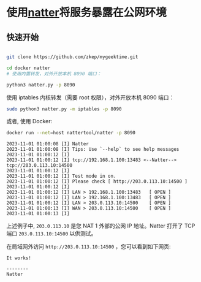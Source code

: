 # 使用[natter](https://github.com/MikeWang000000/Natter)将服务暴露在公网环境


## 快速开始

```bash

git clone https://github.com/zkep/mygeektime.git

cd docker natter 
# 使用内置转发，对外开放本机 8090 端口：

python3 natter.py -p 8090
```

使用 iptables 内核转发（需要 root 权限），对外开放本机 8090 端口：

```bash
sudo python3 natter.py -m iptables -p 8090
```

或者, 使用 Docker:

```bash
docker run --net=host nattertool/natter -p 8090
```

```
2023-11-01 01:00:08 [I] Natter
2023-11-01 01:00:08 [I] Tips: Use `--help` to see help messages
2023-11-01 01:00:12 [I]
2023-11-01 01:00:12 [I] tcp://192.168.1.100:13483 <--Natter--> tcp://203.0.113.10:14500
2023-11-01 01:00:12 [I]
2023-11-01 01:00:12 [I] Test mode in on.
2023-11-01 01:00:12 [I] Please check [ http://203.0.113.10:14500 ]
2023-11-01 01:00:12 [I]
2023-11-01 01:00:12 [I] LAN > 192.168.1.100:13483   [ OPEN ]
2023-11-01 01:00:12 [I] LAN > 192.168.1.100:13483   [ OPEN ]
2023-11-01 01:00:12 [I] LAN > 203.0.113.10:14500    [ OPEN ]
2023-11-01 01:00:13 [I] WAN > 203.0.113.10:14500    [ OPEN ]
2023-11-01 01:00:13 [I]
```

上述例子中, `203.0.113.10` 是您 NAT 1 外部的公网 IP 地址。Natter 打开了 TCP 端口 `203.0.113.10:14500` 以供测试。

在局域网外访问 `http://203.0.113.10:14500` ，您可以看到如下网页:

```
It works!

--------
Natter
```




